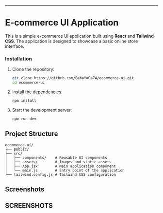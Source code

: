 
---

# E-commerce UI Application

This is a simple e-commerce UI application built using **React** and **Tailwind CSS**. The application is designed to showcase a basic online store interface.

### Installation

1. Clone the repository:

   ```bash
   git clone https://github.com/BabaYaGa74/ecommerce-ui.git
   cd ecommerce-ui
   ```

2. Install the dependencies:

   ```bash
   npm install
   ```

3. Start the development server:

   ```bash
   npm run dev
   ```

## Project Structure

```
ecommerce-ui/
├── public/
├── src/
│   ├── components/    # Reusable UI components
│   ├── assets/        # Images and static assets
│   ├── App.jsx        # Main application component
│   └── main.js        # Entry point of the application
└── tailwind.config.js # Tailwind CSS configuration
```

## Screenshots

SCREENSHOTS
---